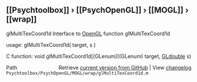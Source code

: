 ## [[Psychtoolbox]] &#8250; [[PsychOpenGL]] &#8250; [[MOGL]] &#8250; [[wrap]]

glMultiTexCoord1d  Interface to [OpenGL](OpenGL) function glMultiTexCoord1d  
  
usage:  glMultiTexCoord1d( target, s )  
  
C function:  void glMultiTexCoord1d[(GLenum]((GLenum) target, [GLdouble](GLdouble) s)  




<div class="code_header" style="text-align:right;">
  <span style="float:left;">Path&nbsp;&nbsp;</span> <span class="counter">Retrieve <a href=
  "https://raw.github.com/Psychtoolbox-3/Psychtoolbox-3/beta/Psychtoolbox/PsychOpenGL/MOGL/wrap/glMultiTexCoord1d.m">current version from GitHub</a> | View <a href=
  "https://github.com/Psychtoolbox-3/Psychtoolbox-3/commits/beta/Psychtoolbox/PsychOpenGL/MOGL/wrap/glMultiTexCoord1d.m">changelog</a></span>
</div>
<div class="code">
  <code>Psychtoolbox/PsychOpenGL/MOGL/wrap/glMultiTexCoord1d.m</code>
</div>


